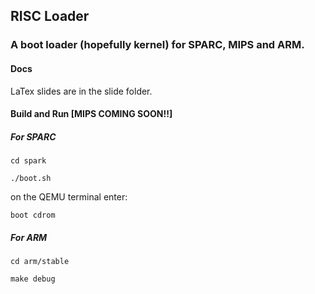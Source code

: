 ## RISC Loader
### A boot loader (hopefully kernel) for SPARC, MIPS and ARM.

#### Docs
LaTex slides are in the slide folder.

#### Build and Run [MIPS COMING SOON!!]
##### For SPARC
`cd spark`

`./boot.sh`

on the QEMU terminal enter:

`boot cdrom`

##### For ARM
`cd arm/stable`

`make debug`

